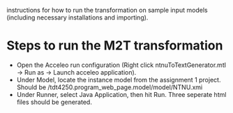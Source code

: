 instructions for how to run the transformation on sample input models (including necessary installations and importing).

# Steps to run the M2T transformation
 - Open the Acceleo run configuration (Right click ntnuToTextGenerator.mtl -> Run as -> Launch acceleo application).
 - Under Model, locate the instance model from the assignment 1 project. Should be /tdt4250.program_web_page.model/model/NTNU.xmi
  - Under Runner, select Java Application, then hit Run. Three seperate html files should be generated.
